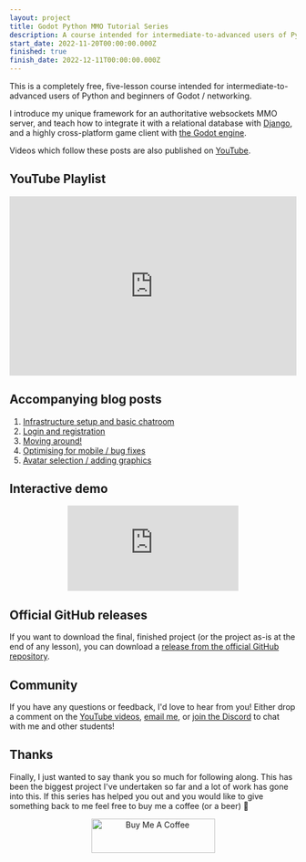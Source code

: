 ```yaml
---
layout: project
title: Godot Python MMO Tutorial Series
description: A course intended for intermediate-to-advanced users of Python and beginners of Godot / networking. This five-lesson course introduces my unique framework for an authoritative websockets MMO server, and shows how to create a highly cross-platform game client with the Godot engine. Videos which follow these posts are also published on YouTube.
start_date: 2022-11-20T00:00:00.000Z
finished: true
finish_date: 2022-12-11T00:00:00.000Z
---
```

This is a completely free, five-lesson course intended for intermediate-to-advanced users of Python and beginners of Godot / networking. 

I introduce my unique framework for an authoritative websockets MMO server, and teach how to integrate it with a relational database with [Django](https://www.djangoproject.com/), and a highly cross-platform game client with [the Godot engine](https://godotengine.org/). 

Videos which follow these posts are also published on [YouTube](https://www.youtube.com/embed/videoseries?list=PLA1tuaTAYPbHz8PvTWpFYGag0L6AdYgLH).

## YouTube Playlist
<center>
<iframe style="max-width: 750px; width: 100%;" width="560" height="315" src="https://www.youtube.com/embed/videoseries?list=PLA1tuaTAYPbHz8PvTWpFYGag0L6AdYgLH" title="YouTube video player" frameborder="0" allow="accelerometer; autoplay; clipboard-write; encrypted-media; gyroscope; picture-in-picture" allowfullscreen></iframe>
</center>

## Accompanying blog posts
1. [Infrastructure setup and basic chatroom](/2022/11/20/godot-python-mmo-part-1.html)
1. [Login and registration](/2022/11/21/godot-python-mmo-part-2.html)
1. [Moving around!](/2022/11/22/godot-python-mmo-part-3.html)
1. [Optimising for mobile / bug fixes](/2022/12/02/godot-python-mmo-part-4.html)
1. [Avatar selection / adding graphics](/2022/12/10/godot-python-mmo-part-5.html)

## Interactive demo
<center>
<div class="container">
<iframe frameborder="0" src="https://tristanbatchler.github.io/" class="responsive-iframe"><a href="https://tristanbatchler.itch.io/godot-python-mmo-tech-demo">Play the Godot Python MMO!</a></iframe>
</div>
</center>

## Official GitHub releases
If you want to download the final, finished project (or the project as-is at the end of any lesson), you can download a [release from the official GitHub repository](https://github.com/tristanbatchler/official-godot-python-mmo/releases). 

## Community
If you have any questions or feedback, I'd love to hear from you! Either drop a comment on the [YouTube videos](https://www.youtube.com/embed/videoseries?list=PLA1tuaTAYPbHz8PvTWpFYGag0L6AdYgLH), [email me](mailto:info@tbat.me), or [join the Discord](https://discord.gg/tzUpXtTPRd) to chat with me and other students!

## Thanks
Finally, I just wanted to say thank you so much for following along. This has been the biggest project I've undertaken so far and a lot of work has gone into this. If this series has helped you out and you would like to give something back to me feel free to buy me a coffee (or a beer) 🙂
<center><a href="https://www.buymeacoffee.com/tristanbatchler" target="_blank"><img src="https://cdn.buymeacoffee.com/buttons/v2/default-green.png" alt="Buy Me A Coffee" style="height: 60px !important;width: 217px !important;" ></a></center>